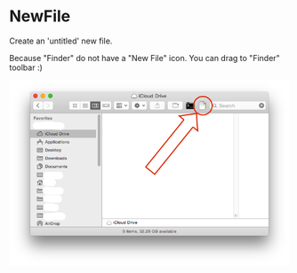 NewFile
=======

Create an 'untitled' new file.

Because "Finder" do not have a "New File" icon. You can drag to "Finder" toolbar :)

![alt text](./newfile.png "Title")
